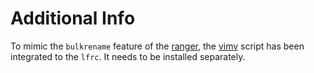 # Additional Info

To mimic the `bulkrename` feature of the [ranger](https://github.com/ranger/ranger), the [vimv](https://github.com/thameera/vimv) script has been integrated to the `lfrc`. It needs to be installed separately.

